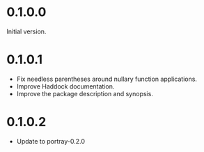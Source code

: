 # 0.1.0.0

Initial version.

# 0.1.0.1

* Fix needless parentheses around nullary function applications.
* Improve Haddock documentation.
* Improve the package description and synopsis.

# 0.1.0.2

* Update to portray-0.2.0
